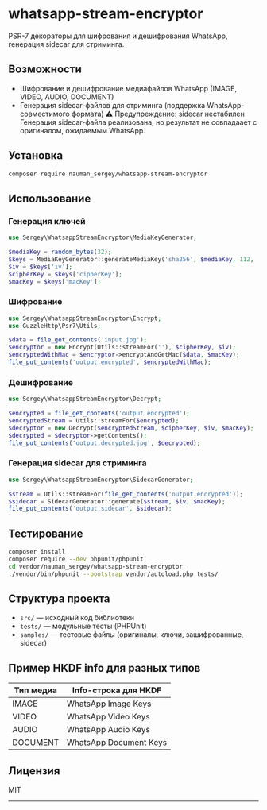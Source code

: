 # whatsapp-stream-encryptor

PSR-7 декораторы для шифрования и дешифрования WhatsApp, генерация sidecar для стриминга.

## Возможности

- Шифрование и дешифрование медиафайлов WhatsApp (IMAGE, VIDEO, AUDIO, DOCUMENT)
- Генерация sidecar-файлов для стриминга (поддержка WhatsApp-совместимого формата)
⚠️ Предупреждение: sidecar нестабилен
Генерация sidecar-файла реализована, но результат не совпадаает с оригиналом, ожидаемым WhatsApp.

## Установка

```bash
composer require nauman_sergey/whatsapp-stream-encryptor
```

## Использование

### Генерация ключей

```php
use Sergey\WhatsappStreamEncryptor\MediaKeyGenerator;

$mediaKey = random_bytes(32);
$keys = MediaKeyGenerator::generateMediaKey('sha256', $mediaKey, 112, 'WhatsApp Image Keys');
$iv = $keys['iv'];
$cipherKey = $keys['cipherKey'];
$macKey = $keys['macKey'];
```

### Шифрование

```php
use Sergey\WhatsappStreamEncryptor\Encrypt;
use GuzzleHttp\Psr7\Utils;

$data = file_get_contents('input.jpg');
$encryptor = new Encrypt(Utils::streamFor(''), $cipherKey, $iv);
$encryptedWithMac = $encryptor->encryptAndGetMac($data, $macKey);
file_put_contents('output.encrypted', $encryptedWithMac);
```

### Дешифрование

```php
use Sergey\WhatsappStreamEncryptor\Decrypt;

$encrypted = file_get_contents('output.encrypted');
$encryptedStream = Utils::streamFor($encrypted);
$decryptor = new Decrypt($encryptedStream, $cipherKey, $iv, $macKey);
$decrypted = $decryptor->getContents();
file_put_contents('output.decrypted.jpg', $decrypted);
```

### Генерация sidecar для стриминга

```php
use Sergey\WhatsappStreamEncryptor\SidecarGenerator;

$stream = Utils::streamFor(file_get_contents('output.encrypted'));
$sidecar = SidecarGenerator::generate($stream, $iv, $macKey);
file_put_contents('output.sidecar', $sidecar);
```

## Тестирование

```bash
composer install
composer require --dev phpunit/phpunit
cd vendor/nauman_sergey/whatsapp-stream-encryptor
./vendor/bin/phpunit --bootstrap vendor/autoload.php tests/
```

## Структура проекта

- `src/` — исходный код библиотеки
- `tests/` — модульные тесты (PHPUnit)
- `samples/` — тестовые файлы (оригиналы, ключи, зашифрованные, sidecar)

## Пример HKDF info для разных типов

| Тип медиа | Info-строка для HKDF         |
|-----------|------------------------------|
| IMAGE     | WhatsApp Image Keys          |
| VIDEO     | WhatsApp Video Keys          |
| AUDIO     | WhatsApp Audio Keys          |
| DOCUMENT  | WhatsApp Document Keys       |

## Лицензия

MIT

---


